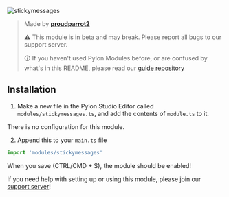 ![stickymessages](https://socialify.git.ci/pylonmodules/stickymessages/image?description=1&font=Raleway&forks=1&issues=1&language=1&logo=https%3A%2F%2Favatars.githubusercontent.com%2Fu%2F126590123%3Fs%3D200%26v%3D4&name=1&owner=1&pattern=Circuit%20Board&pulls=1&stargazers=1&theme=Dark)

> Made by **[proudparrot2](https://github.com/proudparrot2)**
>
> ⚠️ This module is in beta and may break. Please report all bugs to our support server.
> 
> 🛈 If you haven't used Pylon Modules before, or are confused by what's in this README, please read our [guide repository](https://github.com/pylonmodules/guide)


## Installation
1. Make a new file in the Pylon Studio Editor called `modules/stickymessages.ts`, and add the contents of `module.ts` to it.

There is no configuration for this module.

2. Append this to your `main.ts` file
```ts
import 'modules/stickymessages' 
 ```


 When you save (CTRL/CMD + S), the module should be enabled!
 
If you need help with setting up or using this module, please join our [support server](https://discord.gg/85Jmh74ePB)!
